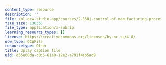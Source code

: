 ```yaml
---
content_type: resource
description: ''
file: /ol-ocw-studio-app/courses/2-830j-control-of-manufacturing-processes-sma-6303-spring-2008/d55e60dac0c561a012e2a791f4ab5ad9_qyAoSHisZtU.srt
file_size: 136355
file_type: application/x-subrip
learning_resource_types: []
license: https://creativecommons.org/licenses/by-nc-sa/4.0/
ocw_type: OCWFile
resourcetype: Other
title: 3play caption file
uid: d55e60da-c0c5-61a0-12e2-a791f4ab5ad9
---
```

